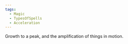 ```yaml
---
tags:
  - Magic
  - TypesOfSpells
  - Acceleration
---
```

Growth to a peak, and the amplification of things in motion.